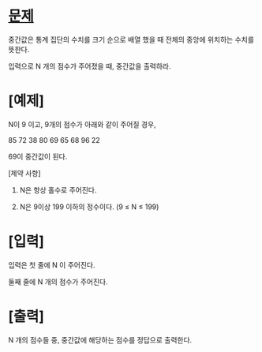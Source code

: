 # <a href="https://swexpertacademy.com/main/code/problem/problemDetail.do?problemLevel=1&problemLevel=2&contestProbId=AV5QPsXKA2UDFAUq&categoryId=AV5QPsXKA2UDFAUq&categoryType=CODE&problemTitle=&orderBy=FIRST_REG_DATETIME&selectCodeLang=ALL&select-1=2&pageSize=10&pageIndex=1&problemLevel=1%2C2&&&&&&&&&" title="문제" target="_blank">문제</a>


중간값은 통계 집단의 수치를 크기 순으로 배열 했을 때 전체의 중앙에 위치하는 수치를 뜻한다.

입력으로 N 개의 점수가 주어졌을 때, 중간값을 출력하라.


# [예제]

N이 9 이고, 9개의 점수가 아래와 같이 주어질 경우,

85 72 38 80 69 65 68 96 22

69이 중간값이 된다.


[제약 사항]

1. N은 항상 홀수로 주어진다.

2. N은 9이상 199 이하의 정수이다. (9 ≤ N ≤ 199)


# [입력]

입력은 첫 줄에 N 이 주어진다.

둘째 줄에 N 개의 점수가 주어진다.


# [출력]

N 개의 점수들 중, 중간값에 해당하는 점수를 정답으로 출력한다.

